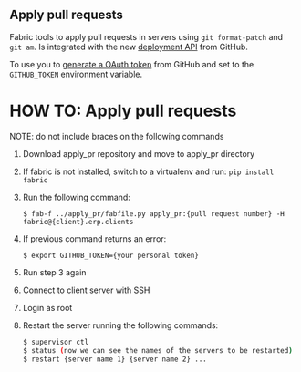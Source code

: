 ## Apply pull requests

Fabric tools to apply pull requests in servers using `git format-patch` and
`git am`.
Is integrated with the new [deployment
API](https://developer.github.com/v3/repos/deployments/) from GitHub.

To use you to [generate a OAuth token](https://github.com/settings/tokens/new)
from GitHub and set to the `GITHUB_TOKEN` environment variable.

HOW TO: Apply pull requests
===========================

NOTE: do not include braces on the following commands

1. Download apply_pr repository and move to apply_pr directory
2. If fabric is not installed, switch to a virtualenv and run: `pip install fabric`
3. Run the following command:

    `$ fab-f ../apply_pr/fabfile.py apply_pr:{pull request number} -H fabric@{client}.erp.clients`

4. If previous command returns an error:

    `$ export GITHUB_TOKEN={your personal token}`

5. Run step 3 again
6. Connect to client server with SSH
7. Login as root
8. Restart the server running the following commands:

    ```sh
    $ supervisor ctl
    $ status (now we can see the names of the servers to be restarted)
    $ restart {server name 1} {server name 2} ...
    ```
